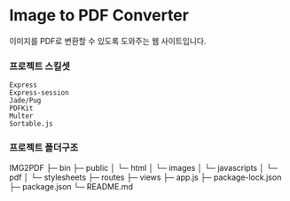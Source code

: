 # Image to PDF Converter

<p>이미지를 PDF로 변환할 수 있도록 도와주는 웹 사이트입니다.</p>

### 프로젝트 스킬셋

```
Express
Express-session
Jade/Pug
PDFKit
Multer
Sortable.js
```

### 프로젝트 폴더구조

IMG2PDF
├─ bin
├─ public
│ └─ html
│ └─ images
│ └─ javascripts
│ └─ pdf
│ └─ stylesheets
├─ routes
├─ views
├─ app.js
├─ package-lock.json
├─ package.json
└─ README.md
